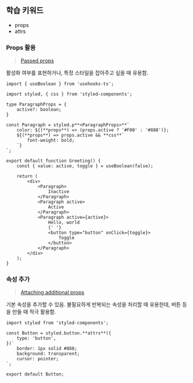 ## 학습 키워드

- props
- attrs

### Props 활용

> [Passed props](https://styled-components.com/docs/basics#passed-props)
> 

활성화 여부를 표현하거나, 특정 스타일을 잡아주고 싶을 때 유용함.

```tsx
import { useBoolean } from 'usehooks-ts';

import styled, { css } from 'styled-components';

type ParagraphProps = {
	active?: boolean;
}

const Paragraph = styled.p**<ParagraphProps>**`
	color: ${(**props**) => (props.active ? '#F00' : '#888')};
	${(**props**) => props.active && **css**`
		font-weight: bold;
	`}
`;

export default function Greeting() {
	const { value: active, toggle } = useBoolean(false);
	
	return (
		<div>
			<Paragraph>
				Inactive
			</Paragraph>
			<Paragraph active>
				Active
			</Paragraph>
			<Paragraph active={active}>
				Hello, world
				{' '}
				<button type="button" onClick={toggle}>
					Toggle
				</button>
			</Paragraph>
		</div>
	);
}
```

### 속성 추가

> [Attaching additional props](https://styled-components.com/docs/basics#attaching-additional-props)
> 

기본 속성을 추가할 수 있음. 불필요하게 반복되는 속성을 처리할 때 유용한데, 버튼 등을 만들 때 적극 활용함.

```tsx
import styled from 'styled-components';

const Button = styled.button.**attrs**({
	type: 'button',
})`
	border: 1px solid #888;
	background: transparent;
	cursor: pointer;
`;

export default Button;
```
